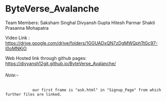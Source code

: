 # ByteVerse_Avalanche
Team Members: Saksham Singhal
              Divyansh Gupta
              Hitesh Parmar
              Shakti Prasanna Mohapatra
 
 
 Video Link : https://drive.google.com/drive/folders/1GGUADxQN7zDgMWQphTtGc97-I0oMNKjO

Web Hosted link through github pages: https://divyansh12git.github.io/ByteVerse_Avalanche/



######   Note:-
                our first frame is "ask.html" in "Signup_Page" from which further files are linked.
